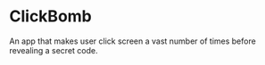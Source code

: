 # ClickBomb
An app that makes user click screen a vast number of times before revealing a secret code. 
